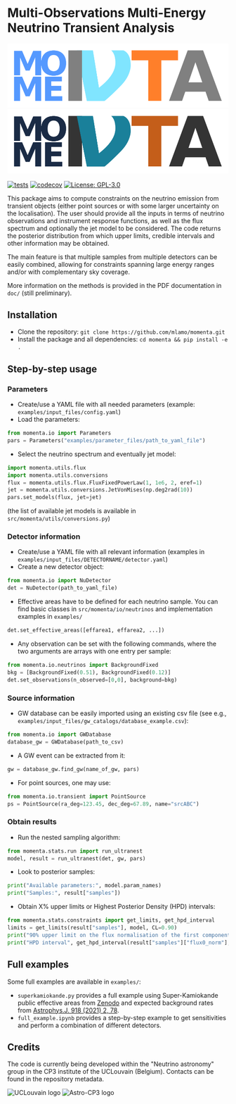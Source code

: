# Multi-Observations Multi-Energy Neutrino Transient Analysis

![MOMENTA logo](https://github.com/mlamo/jang/blob/main/doc/logo_v1_darkmode.svg#gh-dark-mode-only)
![MOMENTA logo](https://github.com/mlamo/jang/blob/main/doc/logo_v1_lightmode.svg#gh-light-mode-only)

[![tests](https://github.com/mlamo/momenta/actions/workflows/tests.yml/badge.svg)](https://github.com/mlamo/momenta/actions/workflows/tests.yml)
[![codecov](https://codecov.io/gh/mlamo/momenta/branch/main/graph/badge.svg?token=PVBSZ9P7TR)](https://codecov.io/gh/mlamo/momenta)
[![License: GPL-3.0](https://img.shields.io/badge/License-GPLv3-blue.svg)](https://opensource.org/licenses/GPL-3.0)

This package aims to compute constraints on the neutrino emission from transient objects (either point sources or with some larger uncertainty on the localisation). The user should provide all the inputs in terms of neutrino observations and instrument response functions, as well as the flux spectrum and optionally the jet model to be considered. The code returns the posterior distribution from which upper limits, credible intervals and other information may be obtained. 

The main feature is that multiple samples from multiple detectors can be easily combined, allowing for constraints spanning large energy ranges and/or with complementary sky coverage.

More information on the methods is provided in the PDF documentation in ``doc/`` (still preliminary).

## Installation

* Clone the repository: ``git clone https://github.com/mlamo/momenta.git``
* Install the package and all dependencies: ``cd momenta && pip install -e .``

## Step-by-step usage

### Parameters

* Create/use a YAML file with all needed parameters (example: ``examples/input_files/config.yaml``)
* Load the parameters:
```python
from momenta.io import Parameters
pars = Parameters("examples/parameter_files/path_to_yaml_file")
```

* Select the neutrino spectrum and eventually jet model:
```python
import momenta.utils.flux
import momenta.utils.conversions
flux = momenta.utils.flux.FluxFixedPowerLaw(1, 1e6, 2, eref=1)
jet = momenta.utils.conversions.JetVonMises(np.deg2rad(10))
pars.set_models(flux, jet=jet)
```
(the list of available jet models is available in ``src/momenta/utils/conversions.py``)

### Detector information
   
* Create/use a YAML file with all relevant information (examples in ``examples/input_files/DETECTORNAME/detector.yaml``)
* Create a new detector object:
```python
from momenta.io import NuDetector
det = NuDetector(path_to_yaml_file)
```

* Effective areas have to be defined for each neutrino sample. You can find basic classes in ``src/momenta/io/neutrinos`` and implementation examples in ``examples/``
```python
det.set_effective_areas([effarea1, effarea2, ...])
```

* Any observation can be set with the following commands, where the two arguments are arrays with one entry per sample:
```python
from momenta.io.neutrinos import BackgroundFixed
bkg = [BackgroundFixed(0.51), BackgroundFixed(0.12)]
det.set_observations(n_observed=[0,0], background=bkg)
```

### Source information

* GW database can be easily imported using an existing csv file (see e.g., ``examples/input_files/gw_catalogs/database_example.csv``):
```python
from momenta.io import GWDatabase
database_gw = GWDatabase(path_to_csv)
```

* A GW event can be extracted from it:
```python
gw = database_gw.find_gw(name_of_gw, pars)
```

* For point sources, one may use:
```python
from momenta.io.transient import PointSource
ps = PointSource(ra_deg=123.45, dec_deg=67.89, name="srcABC")
```

### Obtain results

* Run the nested sampling algorithm:
```python
from momenta.stats.run import run_ultranest
model, result = run_ultranest(det, gw, pars)
```

* Look to posterior samples:
```python
print("Available parameters:", model.param_names)
print("Samples:", result["samples"])
```

* Obtain X% upper limits or Highest Posterior Density (HPD) intervals:
```python
from momenta.stats.constraints import get_limits, get_hpd_interval
limits = get_limits(result["samples"], model, CL=0.90)
print("90% upper limit on the flux normalisation of the first component", limits["flux0_norm"])
print("HPD interval", get_hpd_interval(result["samples"]["flux0_norm"], CL=0.90))
```

## Full examples

Some full examples are available in `examples/`:
* `superkamiokande.py` provides a full example using Super-Kamiokande public effective areas from [Zenodo](https://zenodo.org/records/4724823) and expected background rates from [Astrophys.J. 918 (2021) 2, 78](https://doi.org/10.3847/1538-4357/ac0d5a).
* `full_example.ipynb` provides a step-by-step example to get sensitivities and perform a combination of different detectors.


## Credits

The code is currently being developed within the "Neutrino astronomy" group in the CP3 institute of the UCLouvain (Belgium). Contacts can be found in the repository metadata.

![UCLouvain logo](https://github.com/mlamo/jang/blob/optimisation/doc/logo_UCLouvain.png)
![Astro-CP3 logo](https://github.com/mlamo/jang/blob/optimisation/doc/logo_AstroCP3.png)